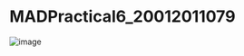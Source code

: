 # MADPractical6_20012011079
![image](https://user-images.githubusercontent.com/110376349/190942849-26bc1480-e98b-4f08-bf6b-716e28771b51.png)

